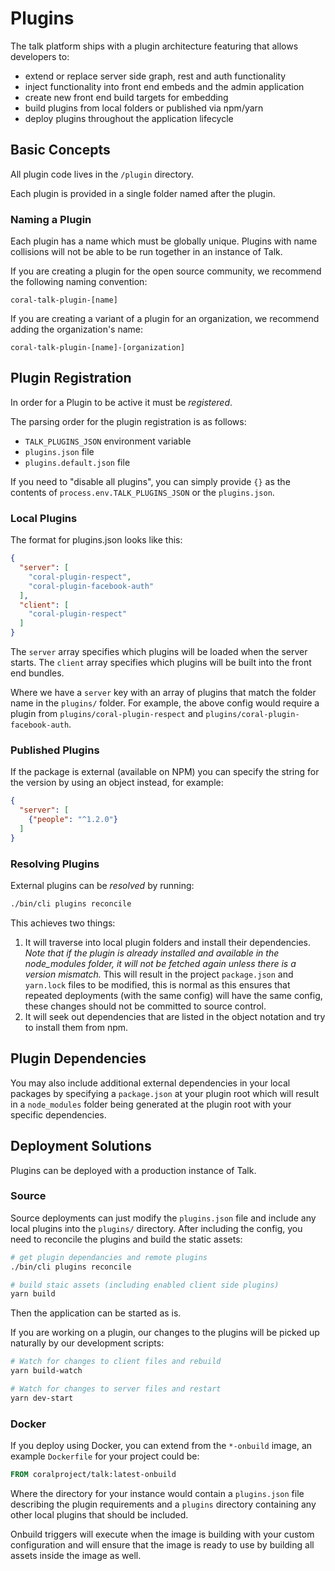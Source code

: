 # Plugins

The talk platform ships with a plugin architecture featuring that allows
developers to:

* extend or replace server side graph, rest and auth functionality
* inject functionality into front end embeds and the admin application
* create new front end build targets for embedding
* build plugins from local folders or published via npm/yarn
* deploy plugins throughout the application lifecycle

## Basic Concepts

All plugin code lives in the `/plugin` directory.

Each plugin is provided in a single folder named after the plugin.

### Naming a Plugin

Each plugin has a name which must be globally unique. Plugins with name
collisions will not be able to be run together in an instance of Talk.

If you are creating a plugin for the open source community, we recommend the
following naming convention:

```
coral-talk-plugin-[name]
```

If you are creating a variant of a plugin for an organization, we recommend
adding the organization's name:

```
coral-talk-plugin-[name]-[organization]
```

## Plugin Registration

In order for a Plugin to be active it must be _registered_.

The parsing order for the plugin registration is as follows:

- `TALK_PLUGINS_JSON` environment variable
- `plugins.json` file
- `plugins.default.json` file

If you need to "disable all plugins", you can simply provide `{}` as the
contents of `process.env.TALK_PLUGINS_JSON` or the `plugins.json`.

### Local Plugins

The format for plugins.json looks like this:

```json
{
  "server": [
    "coral-plugin-respect",
    "coral-plugin-facebook-auth"
  ],
  "client": [
    "coral-plugin-respect"
  ]
}
```

The `server` array specifies which plugins will be loaded when the server
starts. The `client` array specifies which plugins will be built into the
front end bundles.

Where we have a `server` key with an array of plugins that match the folder
name in the `plugins/` folder. For example, the above config would
require a plugin from `plugins/coral-plugin-respect` and
`plugins/coral-plugin-facebook-auth`.

### Published Plugins

If the package is external (available on NPM) you can specify the string for
the version by using an object instead, for example:

```json
{
  "server": [
    {"people": "^1.2.0"}
  ]
}
```

### Resolving Plugins

External plugins can be _resolved_ by running:

```bash
./bin/cli plugins reconcile
```

This achieves two things:

1. It will traverse into local plugin folders and install their dependencies.
  _Note that if the plugin is already installed and available in the node_modules folder, it will not be
  fetched again unless there is a version mismatch._ This will result in the
  project `package.json` and `yarn.lock` files to be modified, this is normal as
  this ensures that repeated deployments (with the same config) will have the
  same config, these changes should not be committed to source control.
2. It will seek out dependencies that are listed in the object notation and try
  to install them from npm.

## Plugin Dependencies

You may also include additional external dependencies in your local packages by
specifying a `package.json` at your plugin root which will result in a
`node_modules` folder being generated at the plugin root with your specific
dependencies.

## Deployment Solutions

Plugins can be deployed with a production instance of Talk.

### Source

Source deployments can just modify the `plugins.json` file and include any
local plugins into the `plugins/` directory. After including the config, you
need to reconcile the plugins and build the static assets:

```bash
# get plugin dependancies and remote plugins
./bin/cli plugins reconcile

# build staic assets (including enabled client side plugins)
yarn build
```

Then the application can be started as is.

If you are working on a plugin, our changes to the plugins will be picked up
naturally by our development scripts:

```bash
# Watch for changes to client files and rebuild
yarn build-watch
```

```bash
# Watch for changes to server files and restart
yarn dev-start
```


### Docker

If you deploy using Docker, you can extend from the `*-onbuild` image, an
example `Dockerfile` for your project could be:

```Dockerfile
FROM coralproject/talk:latest-onbuild
```

Where the directory for your instance would contain a `plugins.json` file
describing the plugin requirements and a `plugins` directory containing any
other local plugins that should be included.

Onbuild triggers will execute when the image is building with your custom
configuration and will ensure that the image is ready to use by building all
assets inside the image as well.
